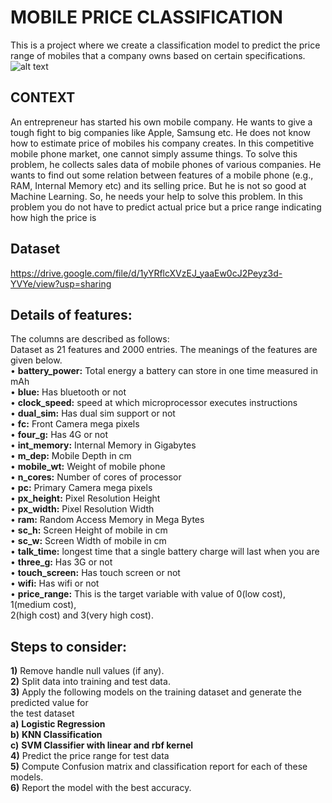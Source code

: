 # MOBILE PRICE CLASSIFICATION

This is a project where we create a classification model to predict the price range of
mobiles that a company owns based on certain specifications.
![alt text](https://s3b.cashify.in/blog/wp-content/uploads/2018/05/mobile-phone-evolution.jpg)

## CONTEXT
An entrepreneur has started his own mobile company. He wants to give a tough fight to big companies like Apple, Samsung etc.
He does not know how to estimate price of mobiles his company creates. In this
competitive mobile phone market, one cannot simply assume things. To solve this
problem, he collects sales data of mobile phones of various companies.
He wants to find out some relation between features of a mobile phone (e.g., RAM,
Internal Memory etc) and its selling price. But he is not so good at Machine Learning.
So, he needs your help to solve this problem.
In this problem you do not have to predict actual price but a price range indicating
how high the price is

## Dataset 
https://drive.google.com/file/d/1yYRflcXVzEJ_yaaEw0cJ2Peyz3d-YVYe/view?usp=sharing

## Details of features:
The columns are described as follows:<br>
Dataset as 21 features and 2000 entries. The meanings of the features are given
below.<br>
• <b>battery_power:</b>  Total energy a battery can store in one time measured in mAh<br>
• <b>blue:</b>   Has bluetooth or not<br>
• <b>clock_speed:</b>   speed at which microprocessor executes instructions<br>
• <b>dual_sim:</b>   Has dual sim support or not<br>
• <b>fc:</b>   Front Camera mega pixels<br>
• <b>four_g:</b>   Has 4G or not<br>
• <b>int_memory:</b>   Internal Memory in Gigabytes<br>
• <b>m_dep:</b>    Mobile Depth in cm<br>
• <b>mobile_wt:</b>   Weight of mobile phone<br>
• <b>n_cores:</b>   Number of cores of processor<br>
• <b>pc:</b>   Primary Camera mega pixels<br>
• <b>px_height:</b>   Pixel Resolution Height<br>
• <b>px_width:</b>   Pixel Resolution Width<br>
• <b>ram:</b>   Random Access Memory in Mega Bytes<br>
• <b>sc_h:</b>   Screen Height of mobile in cm<br>
• <b>sc_w:</b>   Screen Width of mobile in cm<br>
• <b>talk_time:</b>   longest time that a single battery charge will last when you are<br>
• <b>three_g:</b>   Has 3G or not<br>
• <b>touch_screen:</b>   Has touch screen or not<br>
• <b>wifi:</b>   Has wifi or not<br>
• <b>price_range:</b>   This is the target variable with value of 0(low cost), 1(medium cost),<br>
2(high cost) and 3(very high cost).

## Steps to consider:
<b>1)</b> Remove handle null values (if any).<br>
<b>2)</b> Split data into training and test data.<br>
<b>3)</b> Apply the following models on the training dataset and generate the predicted value for<br>
the test dataset<br>
<b>a)</b> <strong>Logistic Regression</strong><br>
<b>b)</b> <strong>KNN Classification</strong><br>
  <b>c)</b> <strong>SVM Classifier with linear and rbf kernel</strong><br>
  <b>4)</b> Predict the price range for test data<br>
  <b>5)</b> Compute Confusion matrix and classification report for each of these models.<br>
  <b>6)</b> Report the model with the best accuracy.<br>
